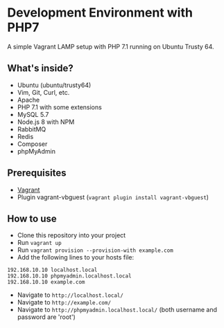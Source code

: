 # Development Environment with PHP7

A simple Vagrant LAMP setup with PHP 7.1 running on Ubuntu Trusty 64.

## What's inside?

- Ubuntu (ubuntu/trusty64)
- Vim, Git, Curl, etc.
- Apache
- PHP 7.1 with some extensions
- MySQL 5.7
- Node.js 8 with NPM
- RabbitMQ
- Redis
- Composer
- phpMyAdmin

## Prerequisites
- [Vagrant](https://www.vagrantup.com/downloads.html)
- Plugin vagrant-vbguest (``vagrant plugin install vagrant-vbguest``)

## How to use

- Clone this repository into your project
- Run ``vagrant up``
- Run ``vagrant provision --provision-with example.com``
- Add the following lines to your hosts file:
````
192.168.10.10 localhost.local
192.168.10.10 phpmyadmin.localhost.local
192.168.10.10 example.com
````
- Navigate to ``http://localhost.local/``
- Navigate to ``http://example.com/``
- Navigate to ``http://phpmyadmin.localhost.local/`` (both username and password are 'root')
